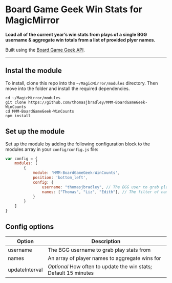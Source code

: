 # Board Game Geek Win Stats for MagicMirror

**Load all of the current year’s win stats from plays of a single BGG username & aggregate win totals from a list of provided plyer names.**

Built using the [Board Game Geek API](https://boardgamegeek.com/wiki/page/BGG_XML_API2).

---

## Instal the module

To install, clone this repo into the `~/MagicMirror/modules` directory. Then move into the folder and install the required dependencies.

```
cd ~/MagicMirror/modules
git clone https://github.com/thomasjbradley/MMM-BoardGameGeek-WinCounts
cd MMM-BoardGameGeek-WinCounts
npm install
```

## Set up the module

Set up the module by adding the following configuration block to the modules array in your `config/config.js` file:

```js
var config = {
    modules: [
        {
            module: 'MMM-BoardGameGeek-WinCounts',
            position: 'bottom_left',
            config: {
                username: "thomasjbradley", // The BGG user to grab play stats from
                names: ["Thomas", "Liz", "Edith"], // The filter of names from the plays to aggregate
            }
        }
    ]
}
```

## Config options

| Option         | Description                                                      |
| -------------- | ---------------------------------------------------------------- |
| username       | The BGG username to grab play stats from                         |
| names          | An array of player names to aggregate wins for                   |
| updateInterval | *Optional* How often to update the win stats; Default 15 minutes |
